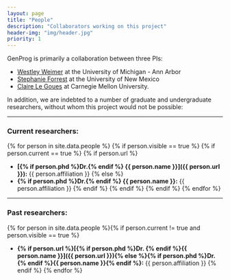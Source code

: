 ```yaml
---
layout: page
title: "People"
description: "Collaborators working on this project"
header-img: "img/header.jpg"
priority: 1
---
```


GenProg is primarily a collaboration between three PIs:
* [Westley Weimer](http://www.cs.virginia.edu/~weimer) at the University
of Michigan - Ann Arbor
* [Stephanie Forrest](http://www.cs.unm.edu/~forrest) at the
University of New Mexico
* [Claire Le&nbsp;Goues](http://www.cs.cmu.edu/~clegoues/) at Carnegie Mellon
University.

In addition, we are indebted to a number of graduate and undergraduate
researchers, without whom this project would not be possible:

---

### Current researchers:

{% for person in site.data.people %} 
{% if person.visible == true %}
{% if person.current == true %}
{% if person.url %}
* **[{% if person.phd %}Dr.{% endif %} {{ person.name }}]({{ person.url }}):** {{ person.affiliation }}
{% else %}
* **{% if person.phd %}Dr.{% endif %} {{ person.name }}:** {{ person.affiliation }}
{% endif %}
{% endif %}
{% endif %}
{% endfor %}

---

### Past researchers:

{% for person in site.data.people %}{% if person.current != true and person.visible == true %} 
* **{% if person.url %}[{% if person.phd %}Dr. {% endif %}{{ person.name }}]({{ person.url }}){% else %}{% if person.phd %}Dr. {% endif %}{{ person.name }}{% endif %}:** {{ person.affiliation }}  {% endif %}  {% endfor %} 
